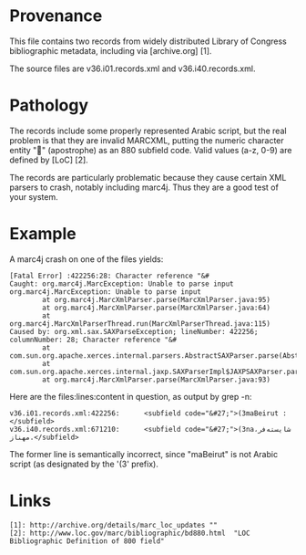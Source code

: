 # Provenance

This file contains two records from widely distributed Library of Congress 
bibliographic metadata, including via [archive.org] [1].

The source files are v36.i01.records.xml and v36.i40.records.xml.

# Pathology

The records include some properly represented Arabic script, but the real problem is that they are invalid MARCXML, 
putting the numeric character entity "&#27;" (apostrophe)  as an 880 subfield code.  Valid values (a-z, 0-9) are defined 
by [LoC] [2].

The records are particularly problematic because they cause certain XML parsers to crash, notably including marc4j.
Thus they are a good test of your system.

# Example

A marc4j crash on one of the files yields:

    [Fatal Error] :422256:28: Character reference "&#
    Caught: org.marc4j.MarcException: Unable to parse input
    org.marc4j.MarcException: Unable to parse input
            at org.marc4j.MarcXmlParser.parse(MarcXmlParser.java:95)
            at org.marc4j.MarcXmlParser.parse(MarcXmlParser.java:64)
            at org.marc4j.MarcXmlParserThread.run(MarcXmlParserThread.java:115)
    Caused by: org.xml.sax.SAXParseException; lineNumber: 422256; columnNumber: 28; Character reference "&#
            at com.sun.org.apache.xerces.internal.parsers.AbstractSAXParser.parse(AbstractSAXParser.java:1236)
            at com.sun.org.apache.xerces.internal.jaxp.SAXParserImpl$JAXPSAXParser.parse(SAXParserImpl.java:568)
            at org.marc4j.MarcXmlParser.parse(MarcXmlParser.java:93)

Here are the files:lines:content in question, as output by grep -n:

    v36.i01.records.xml:422256:      <subfield code="&#27;">(3maBeirut :</subfield>
    v36.i40.records.xml:671210:      <subfield code="&#27;">(3naشايسته‌فر، مهناز.</subfield>

The former line is semantically incorrect, since "maBeirut" is not Arabic script (as designated by the '(3' prefix).


# Links
    [1]: http://archive.org/details/marc_loc_updates ""
    [2]: http://www.loc.gov/marc/bibliographic/bd880.html  "LOC Bibliographic Definition of 800 field"
